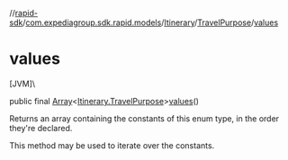 //[rapid-sdk](../../../../index.md)/[com.expediagroup.sdk.rapid.models](../../index.md)/[Itinerary](../index.md)/[TravelPurpose](index.md)/[values](values.md)

# values

[JVM]\

public final [Array](https://kotlinlang.org/api/latest/jvm/stdlib/kotlin/-array/index.html)&lt;[Itinerary.TravelPurpose](index.md)&gt;[values](values.md)()

Returns an array containing the constants of this enum type, in the order they're declared.

This method may be used to iterate over the constants.
